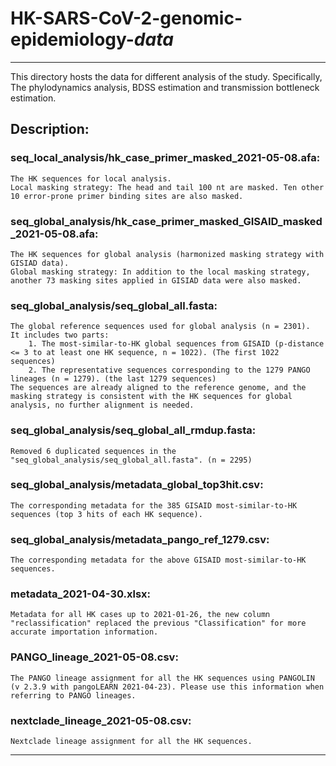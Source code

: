 # HK-SARS-CoV-2-genomic-epidemiology-*data*

---
This directory hosts the data for different analysis of the study. Specifically, The phylodynamics analysis, BDSS estimation and transmission bottleneck estimation. 

## Description:

### seq_local_analysis/hk_case_primer_masked_2021-05-08.afa: 
	The HK sequences for local analysis. 
	Local masking strategy: The head and tail 100 nt are masked. Ten other 10 error-prone primer binding sites are also masked. 

### seq_global_analysis/hk_case_primer_masked_GISAID_masked_2021-05-08.afa: 
	The HK sequences for global analysis (harmonized masking strategy with GISIAD data).
	Global masking strategy: In addition to the local masking strategy, another 73 masking sites applied in GISIAD data were also masked.

### seq_global_analysis/seq_global_all.fasta:
	The global reference sequences used for global analysis (n = 2301).
	It includes two parts:
		1. The most-similar-to-HK global sequences from GISAID (p-distance <= 3 to at least one HK sequence, n = 1022). (The first 1022 sequences)
		2. The representative sequences corresponding to the 1279 PANGO lineages (n = 1279). (the last 1279 sequences)
	The sequences are already aligned to the reference genome, and the masking strategy is consistent with the HK sequences for global analysis, no further alignment is needed.

### seq_global_analysis/seq_global_all_rmdup.fasta:
	Removed 6 duplicated sequences in the "seq_global_analysis/seq_global_all.fasta". (n = 2295)

### seq_global_analysis/metadata_global_top3hit.csv:
	The corresponding metadata for the 385 GISAID most-similar-to-HK sequences (top 3 hits of each HK sequence).

### seq_global_analysis/metadata_pango_ref_1279.csv:
	The corresponding metadata for the above GISAID most-similar-to-HK sequences.

### metadata_2021-04-30.xlsx: 
	Metadata for all HK cases up to 2021-01-26, the new column "reclassification" replaced the previous "Classification" for more accurate importation information.

### PANGO_lineage_2021-05-08.csv: 
	The PANGO lineage assignment for all the HK sequences using PANGOLIN (v 2.3.9 with pangoLEARN 2021-04-23). Please use this information when referring to PANGO lineages.

### nextclade_lineage_2021-05-08.csv: 
	Nextclade lineage assignment for all the HK sequences.

---